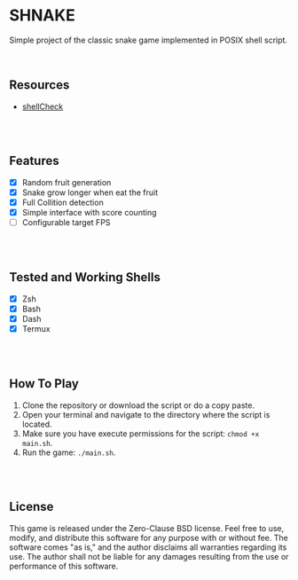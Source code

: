 # SHNAKE
Simple project of the classic snake game implemented in POSIX shell script.

</br>

## Resources
- [shellCheck](https://www.shellcheck.net/)

</br>
</br>

## Features
- [x] Random fruit generation
- [x] Snake grow longer when eat the fruit
- [x] Full Collition detection
- [x] Simple interface with score counting
- [ ] Configurable target FPS

</br>
</br>

## Tested and Working Shells 
- [x] Zsh
- [x] Bash
- [x] Dash
- [x] Termux

</br>
</br>

## How To Play
1. Clone the repository or download the script or do a copy paste.
2. Open your terminal and navigate to the directory where the script is located.
3. Make sure you have execute permissions for the script: `chmod +x main.sh`.
4. Run the game: `./main.sh`.

</br>
</br>

## License
This game is released under the Zero-Clause BSD license. Feel free
to use, modify, and distribute this software for any purpose with or
without fee. The software comes "as is," and the author disclaims all
warranties regarding its use. The author shall not be liable for any
damages resulting from the use or performance of this software.
